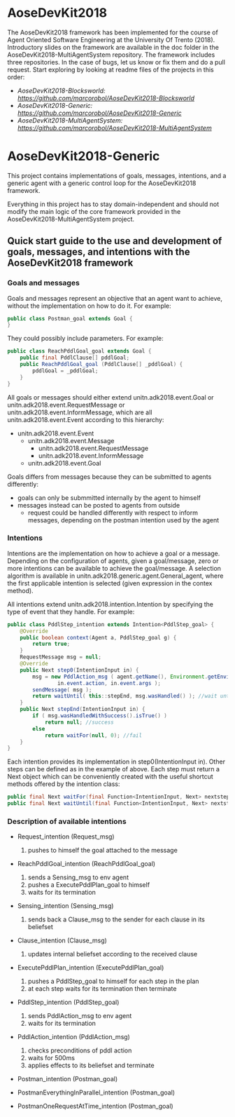# AoseDevKit2018

The AoseDevKit2018 framework has been implemented for the course of Agent Oriented Software Engineering at the University Of Trento (2018).
Introductory slides on the framework are available in the doc folder in the AoseDevKit2018-MultiAgentSystem repository.
The framework includes three repositories. In the case of bugs, let us know or fix them and do a pull request. Start exploring by looking at readme files of the projects in this order:
- *AoseDevKit2018-Blocksworld: https://github.com/marcorobol/AoseDevKit2018-Blocksworld*
- *AoseDevKit2018-Generic: https://github.com/marcorobol/AoseDevKit2018-Generic*
- *AoseDevKit2018-MultiAgentSystem: https://github.com/marcorobol/AoseDevKit2018-MultiAgentSystem*

# AoseDevKit2018-Generic

This project contains implementations of goals, messages, intentions, and a generic agent with a generic control loop for the AoseDevKit2018 framework.

Everything in this project has to stay domain-independent and should not modify the main logic of the core framework provided in the AoseDevKit2018-MultiAgentSystem project.

## Quick start guide to the use and development of goals, messages, and intentions with the AoseDevKit2018 framework

### Goals and messages

Goals and messages represent an objective that an agent want to achieve, without the implementation on how to do it. For example:
```java
public class Postman_goal extends Goal {
}
```
They could possibly include parameters. For example:
```java
public class ReachPddlGoal_goal extends Goal {
	public final PddlClause[] pddlGoal;
	public ReachPddlGoal_goal (PddlClause[] _pddlGoal) {
		pddlGoal = _pddlGoal;
	}
}
```

All goals or messages should either extend unitn.adk2018.event.Goal or unitn.adk2018.event.RequestMessage or unitn.adk2018.event.InformMessage, which are all unitn.adk2018.event.Event according to this hierarchy:

- unitn.adk2018.event.Event
    - unitn.adk2018.event.Message
        - unitn.adk2018.event.RequestMessage
        - unitn.adk2018.event.InformMessage
    - unitn.adk2018.event.Goal

Goals differs from messages because they can be submitted to agents differently:
- goals can only be submmitted internally by the agent to himself
- messages instead can be posted to agents from outside
    - request could be handled differently with respect to inform messages, depending on the postman intention used by the agent

### Intentions

Intentions are the implementation on how to achieve a goal or a message.
Depending on the configuration of agents, given a goal/message, zero or more intentions can be available to achieve the goal/message.
A selection algorithm is available in unitn.adk2018.generic.agent.General_agent, where the first applicable intention is selected (given expression in the contex method).

All intentions extend unitn.adk2018.intention.Intention by specifying the type of event that they handle.
For example:
```java
public class PddlStep_intention extends Intention<PddlStep_goal> {
	@Override
	public boolean context(Agent a, PddlStep_goal g) {
		return true;
	}
	RequestMessage msg = null;
	@Override
	public Next step0(IntentionInput in) {
		msg = new PddlAction_msg ( agent.getName(), Environment.getEnvironmentAgent().getName(),
				in.event.action, in.event.args );
		sendMessage( msg );
		return waitUntil( this::stepEnd, msg.wasHandled() ); //wait until action is done on environment then continue
	}
	public Next stepEnd(IntentionInput in) {
		if ( msg.wasHandledWithSuccess().isTrue() )
			return null; //success
		else
			return waitFor(null, 0); //fail
	}
}
```

Each intention provides its implementation in step0(IntentionInput in). Other steps can be defined as in the example of above. Each step must return a Next object which can be conveniently created with the useful shortcut methods offered by the intention class:
```java
public final Next waitFor(final Function<IntentionInput, Next> nextstep, final long waitingTime);
public final Next waitUntil(final Function<IntentionInput, Next> nextstep, final MaintenanceCondition maintenanceCondition);
```

### Description of available intentions 

- Request_intention (Request_msg)
    1. pushes to himself the goal attached to the message

- ReachPddlGoal_intention (ReachPddlGoal_goal)
    1. sends a Sensing_msg to env agent
    2. pushes a ExecutePddlPlan_goal to himself
    3. waits for its termination

- Sensing_intention (Sensing_msg)
    1. sends back a Clause_msg to the sender for each clause in its beliefset

- Clause_intention (Clause_msg)
    1. updates internal beliefset according to the received clause

- ExecutePddlPlan_intention (ExecutePddlPlan_goal)
    1. pushes a PddlStep_goal to himself for each step in the plan
    2. at each step waits for its termination then terminate

- PddlStep_intention (PddlStep_goal)
    1. sends PddlAction_msg to env agent
    2. waits for its termination

- PddlAction_intention (PddlAction_msg)
    1. checks preconditions of pddl action
    2. waits for 500ms
    3. applies effects to its beliefset and terminate

- Postman_intention (Postman_goal)

- PostmanEverythingInParallel_intention (Postman_goal)

- PostmanOneRequestAtTime_intention (Postman_goal)
